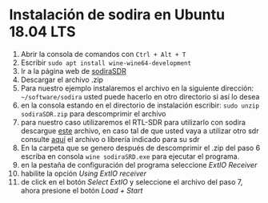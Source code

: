 # Instalación de sodira en Ubuntu 18.04 LTS

1. Abrir la consola de comandos con `Ctrl + Alt + T`
2. Escribir `sudo apt install wine-wine64-development`
3. Ir a la página web de [sodiraSDR](http://dsp4swls.de/sodirasdr/sodirasdreng.html)
4. Descargar el archivo .zip 
5. Para nuestro ejemplo instalaremos el archivo en la siguiente dirección:
 `~/software/sodira` usted puede hacerlo en otro directorio si así lo desea 
6. en la consola estando en el directorio de instalación escribir:
 `sudo unzip sodiraSDR.zip` para descomprimir el archivo
7. para nuestro caso utilizaremos el RTL-SDR para utilizarlo con sodira descargue [este](ExtIO_RTL2832.dll) archivo, en caso tal de que usted vaya a utilizar otro sdr 
consulte [aquí](http://www.hdsdr.de/hardware.html) el archivo o librería indicado para su sdr 
8. En la carpeta que se genero después de descomprimir el .zip del paso 6 escriba en 
consola `wine sodiraSRD.exe` para ejecutar el programa.
9. en la pestaña de configuración del programa seleccione *ExtIO Receiver* 
10. habilite la opción *Using ExtIO receiver*
11. de click en el botón *Select ExtIO* y seleccione el archivo del paso 7, ahora
presione el botón *Load + Start*
